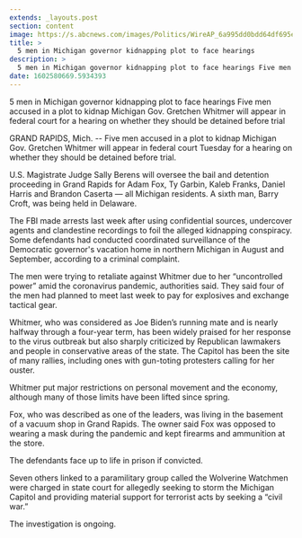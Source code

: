 ```yaml
--- 
extends: _layouts.post 
section: content 
image: https://s.abcnews.com/images/Politics/WireAP_6a995dd0bdd64df695ec8e67ba8c60d3_16x9_992.jpg 
title: > 
  5 men in Michigan governor kidnapping plot to face hearings 
description: > 
  5 men in Michigan governor kidnapping plot to face hearings Five men accused in a plot to kidnap Michigan Gov.Gretchen Whitmer will appear in federal court for a hearing on whether they should be detained before trialGRAND RAPIDS, Mich. -- Five men accused in a plot to kidnap Michigan Gov.Gretchen Whitmer will appear in federal court Tuesday for a hearing on whether they should be detained before trial.The men were trying to retaliate against Whitmer due to her “uncontrolled power” amid the coronavirus pandemic, authorities said.They said four of the men had planned to meet last week to pay for explosives and exchange tactical gear. 
date: 1602580669.5934393 
--- 
```

5 men in Michigan governor kidnapping plot to face hearings Five men accused in a plot to kidnap Michigan Gov. Gretchen Whitmer will appear in federal court for a hearing on whether they should be detained before trial

GRAND RAPIDS, Mich. -- Five men accused in a plot to kidnap Michigan Gov. Gretchen Whitmer will appear in federal court Tuesday for a hearing on whether they should be detained before trial.

U.S. Magistrate Judge Sally Berens will oversee the bail and detention proceeding in Grand Rapids for Adam Fox, Ty Garbin, Kaleb Franks, Daniel Harris and Brandon Caserta — all Michigan residents. A sixth man, Barry Croft, was being held in Delaware.

The FBI made arrests last week after using confidential sources, undercover agents and clandestine recordings to foil the alleged kidnapping conspiracy. Some defendants had conducted coordinated surveillance of the Democratic governor's vacation home in northern Michigan in August and September, according to a criminal complaint.

The men were trying to retaliate against Whitmer due to her “uncontrolled power” amid the coronavirus pandemic, authorities said. They said four of the men had planned to meet last week to pay for explosives and exchange tactical gear.

Whitmer, who was considered as Joe Biden’s running mate and is nearly halfway through a four-year term, has been widely praised for her response to the virus outbreak but also sharply criticized by Republican lawmakers and people in conservative areas of the state. The Capitol has been the site of many rallies, including ones with gun-toting protesters calling for her ouster.

Whitmer put major restrictions on personal movement and the economy, although many of those limits have been lifted since spring.

Fox, who was described as one of the leaders, was living in the basement of a vacuum shop in Grand Rapids. The owner said Fox was opposed to wearing a mask during the pandemic and kept firearms and ammunition at the store.

The defendants face up to life in prison if convicted.

Seven others linked to a paramilitary group called the Wolverine Watchmen were charged in state court for allegedly seeking to storm the Michigan Capitol and providing material support for terrorist acts by seeking a “civil war.”

The investigation is ongoing.